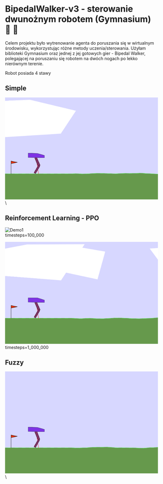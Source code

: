 # BipedalWalker-v3 - sterowanie dwunożnym robotem (Gymnasium) :running: :robot:
Celem projektu było wytrenowanie agenta do poruszania się w wirtualnym środowisku, wykorzystując różne metody uczenia/sterowania.
Użyłam biblioteki Gymnasium oraz jednej z jej gotowych gier - Bipedal Walker, polegającej na poruszaniu się robotem na dwóch nogach po lekko nierównym terenie.

Robot posiada 4 stawy

## Simple

![Demo1](/images/bipedal_simple.gif)\

## Reinforcement Learning - PPO

![Demo1](/images/bipedal_PPO_v1.gif)\
timesteps=100_000 

![Demo2](/images/bipedal_PPO_v2.gif)\
timesteps=1_000_000 

## Fuzzy

![Demo3](/images/bipedal_fuzzy.gif)\